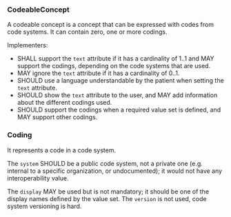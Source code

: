 ### CodeableConcept

A codeable concept is a concept that can be expressed with codes from code systems.
It can contain zero, one or more codings.

Implementers:

- SHALL support the `text` attribute if it has a cardinality of 1..1 and MAY support the codings, depending on the code systems that are used.
- MAY ignore the `text` attribute if it has a cardinality of 0..1.
- SHOULD use a language understandable by the patient when setting the `text` attribute.
- SHOULD show the `text` attribute to the user, and MAY add information about the different codings used.
- SHOULD support the codings when a required value set is defined, and MAY support other codings.


### Coding

It represents a code in a code system.


The `system` SHOULD be a public code system, not a private one (e.g. internal to a specific organization, or undocumented); it would not have any interoperability value.

The `display` MAY be used but is not mandatory; it should be one of the display names defined by the value set.
The `version` is not used, code system versioning is hard.

